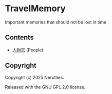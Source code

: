 # TravelMemory
Important memories that should not be lost in time.




## Contents

- [人物志](https://pub-714f8d634e8f451d9f2fe91a4debfa23.r2.dev/travelmemory/f41c479214710db7a149a53a/People.pdf) (People)




## Copyright

Copyright (c) 2025 Neruthes.

Released with the GNU GPL 2.0 license.
